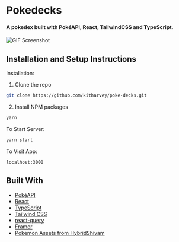 # Pokedecks

#### A pokedex built with PokéAPI, React, TailwindCSS and TypeScript.

![GIF Screenshot](https://github.com/kitharvey/poke-decks/blob/main/src/Assets/screen.gif)


## Installation and Setup Instructions

Installation:

1. Clone the repo

```sh
git clone https://github.com/kitharvey/poke-decks.git

```
2. Install NPM packages

```sh
yarn
```


To Start Server:

```sh 
yarn start
```



To Visit App:

```sh 
localhost:3000
```


## Built With

- [PokéAPI](https://pokeapi.co/)
- [React](https://reactjs.org/)
- [TypeScript](https://www.typescriptlang.org/)
- [Tailwind CSS](https://tailwindcss.com/)
- [react-query](https://react-query.tanstack.com/)
- [Framer](https://www.framer.com/api/motion/)
- [Pokemon Assets from HybridShivam](https://github.com/HybridShivam/Pokemon)

